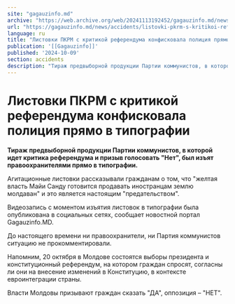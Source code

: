 ```yaml
---
site: "gagauzinfo.md"
archive: "https://web.archive.org/web/20241113192452/gagauzinfo.md/news/accidents/listovki-pkrm-s-kritikoi-referenduma-konfiskovala-politsiya-pryamo-v-tipografii"
url: "https://gagauzinfo.md/news/accidents/listovki-pkrm-s-kritikoi-referenduma-konfiskovala-politsiya-pryamo-v-tipografii"
language: ru
title: "Листовки ПКРМ с критикой референдума конфисковала полиция прямо в типографии"
publication: '[[Gagauzinfo]]'
published: '2024-10-09'
section: accidents
description: "Тираж предвыборной продукции Партии коммунистов, в которой идет критика референдума и призыв голосовать \"Нет\", был изъят правоохранителями прямо в типографии."
---
```


# Листовки ПКРМ с критикой референдума конфисковала полиция прямо в типографии

**Тираж предвыборной продукции Партии коммунистов, в которой идет критика референдума и призыв голосовать "Нет", был изъят правоохранителями прямо в типографии.**

Агитационные листовки рассказывали гражданам о том, что "желтая власть Майи Санду готовится продавать иностранцам землю молдаван" и это является настоящим "предательством".

Видеозапись с моментом изъятия листовок в типографии была опубликована в социальных сетях, сообщает новостной портал Gagauzinfo.MD.

До настоящего времени ни правоохранители, ни Партия коммунистов ситуацию не прокомментировали.

Напомним, 20 октября в Молдове состоятся выборы президента и конституционный референдум, на котором граждан спросят, согласны ли они на внесение изменений в Конституцию, в контексте евроинтеграции страны.

Власти Молдовы призывают граждан сказать "ДА", оппозиция – "НЕТ".